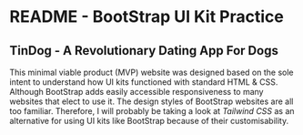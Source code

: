 # README - BootStrap UI Kit Practice

## TinDog - A Revolutionary Dating App For Dogs

This minimal viable product (MVP) website was designed based on the sole intent to understand how UI kits functioned with standard HTML & CSS. 
Although BootStrap adds easily accessible responsiveness to many websites that elect to use it. The design styles of BootStrap websites are all too familiar.
Therefore, I will probably be taking a look at _Tailwind CSS_ as an alternative for using UI kits like BootStrap because of their customisability.

